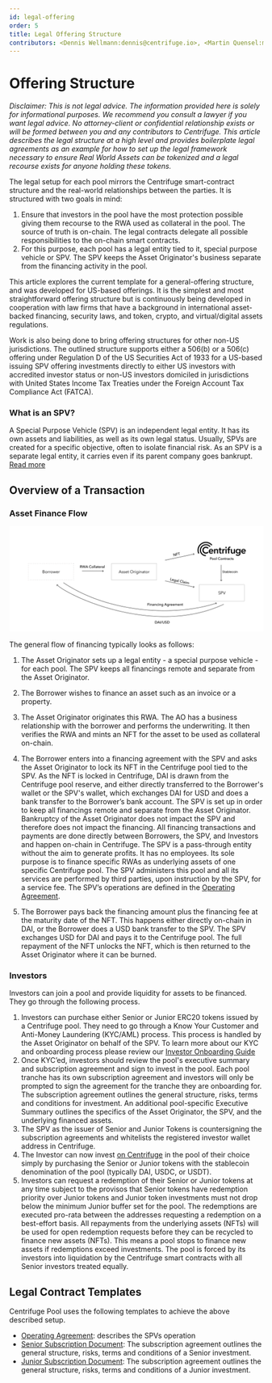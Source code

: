 ```yaml
---
id: legal-offering
order: 5
title: Legal Offering Structure
contributors: <Dennis Wellmann:dennis@centrifuge.io>, <Martin Quensel:martin@centrifuge.io>, <Jay:jay@centrifuge.io>
---
```


# Offering Structure

_Disclaimer: This is not legal advice. The information provided here is solely for informational purposes. We recommend you consult a lawyer if you want legal advice. No attorney-client or confidential relationship exists or will be formed between you and any contributors to Centrifuge.
This article describes the legal structure at a high level and provides boilerplate legal agreements as an example for how to set up the legal framework necessary to ensure Real World Assets can be tokenized and a legal recourse exists for anyone holding these tokens._

The legal setup for each pool mirrors the Centrifuge smart-contract structure and the real-world relationships between the parties. It is structured with two goals in mind:

1. Ensure that investors in the pool have the most protection possible giving them recourse to the RWA used as collateral in the pool.
   The source of truth is on-chain. The legal contracts delegate all possible responsibilities to the on-chain smart contracts.
2. For this purpose, each pool has a legal entity tied to it, special purpose vehicle or SPV. The SPV keeps the Asset Originator's business separate from the financing activity in the pool.

This article explores the current template for a general-offering structure, and was developed for US-based offerings. It is the simplest and most straightforward offering structure but is continuously being developed in cooperation with law firms that have a background in international asset-backed financing, security laws, and token, crypto, and virtual/digital assets regulations.

Work is also being done to bring offering structures for other non-US jurisdictions. The outlined structure supports either a 506(b) or a 506(c) offering under Regulation D of the US Securities Act of 1933 for a US-based issuing SPV offering investments directly to either US investors with accredited investor status or non-US investors domiciled in jurisdictions with United States Income Tax Treaties under the Foreign Account Tax Compliance Act (FATCA).

### What is an SPV?
A Special Purpose Vehicle (SPV) is an independent legal entity. It has its own assets and liabilities, as well as its own legal status. Usually, SPVs are created for a specific objective, often to isolate financial risk. As an SPV is a separate legal entity, it carries even if its parent company goes bankrupt. [Read more](https://corporatefinanceinstitute.com/resources/knowledge/strategy/special-purpose-vehicle-spv/)

## Overview of a Transaction
### Asset Finance Flow

![Asset Finance Flow](./images/legal_origination_flow.svg)

The general flow of financing typically looks as follows:

1. The Asset Originator sets up a legal entity - a special purpose vehicle - for each pool. The SPV keeps all financings remote and separate from the Asset Originator.

2. The Borrower wishes to finance an asset such as an invoice or a property.

3. The Asset Originator originates this RWA. The AO has a business relationship with the borrower and performs the underwriting. It then verifies the RWA and mints an NFT for the asset to be used as collateral on-chain.


4. The Borrower enters into a financing agreement with the SPV and asks the Asset Originator to lock its NFT in the Centrifuge pool tied to the SPV. As the NFT is locked in Centrifuge, DAI is drawn from the Centrifuge pool reserve, and either directly transferred to the Borrower's wallet or the SPV's wallet, which exchanges DAI for USD and does a bank transfer to the Borrower’s bank account. The SPV is set up in order to keep all financings remote and separate from the Asset Originator. Bankruptcy of the Asset Originator does not impact the SPV and therefore does not impact the financing. All financing transactions and payments are done directly between Borrowers, the SPV, and Investors and happen on-chain in Centrifuge. The SPV is a pass-through entity without the aim to generate profits. It has no employees. Its sole purpose is to finance specific RWAs as underlying assets of one specific Centrifuge pool. The SPV administers this pool and all its services are performed by third parties, upon instruction by the SPV, for a service fee. The SPV’s operations are defined in the [Operating Agreement](https://docs.google.com/document/d/14I8x16nRvSVgtnV6EoahZQ9GGVrdvKNbIK7tAN5gBaY).


5. The Borrower pays back the financing amount plus the financing fee at the maturity date of the NFT. This happens either directly on-chain in DAI, or the Borrower does a USD bank transfer to the SPV. The SPV exchanges USD for DAI and pays it to the Centrifuge pool. The full repayment of the NFT unlocks the NFT, which is then returned to the Asset Originator where it can be burned.


### Investors
Investors can join a pool and provide liquidity for assets to be financed. They go through the following process.

1. Investors can purchase either Senior or Junior ERC20 tokens issued by a Centrifuge pool. They need to go through a Know Your Customer and Anti-Money Laundering (KYC/AML) process. This process is handled by the Asset Originator on behalf of the SPV. To learn more about our KYC and onboarding process please review our [Investor Onboarding Guide](https://docs.centrifuge.io/use/onboarding/)
2. Once KYC’ed, investors should review the pool's executive summary and subscription agreement and sign to invest in the pool. Each pool tranche has its own subscription agreement and investors will only be prompted to sign the agreement for the tranche they are onboarding for. The subscription agreement outlines the general structure, risks, terms and conditions for investment. An additional pool-specific Executive Summary outlines the specifics of the Asset Originator, the SPV, and the underlying financed assets. 
3. The SPV as the issuer of Senior and Junior Tokens is countersigning the subscription agreements and whitelists the registered investor wallet address in Centrifuge.
4. The Investor can now invest [on Centrifuge](https://app.centrifuge.io/pools) in the pool of their choice simply by purchasing the Senior or Junior tokens with the stablecoin denomination of the pool (typically DAI, USDC, or USDT).
5. Investors can request a redemption of their Senior or Junior tokens at any time subject to the provisos that Senior tokens have redemption priority over Junior tokens and Junior token investments must not drop below the minimum Junior buffer set for the pool. The redemptions are executed pro-rata between the addresses requesting a redemption on a best-effort basis. All repayments from the underlying assets (NFTs) will be used for open redemption requests before they can be recycled to finance new assets (NFTs). This means a pool stops to finance new assets if redemptions exceed investments. The pool is forced by its investors into liquidation by the Centrifuge smart contracts with all Senior investors treated equally.



## Legal Contract Templates
Centrifuge Pool uses the following templates to achieve the above described setup.

* [Operating Agreement](https://drive.google.com/file/d/1tSdZHCT7cqjh0uKCOqgrCvA9yp7XSY4K/view?usp=sharing): describes the SPVs operation
* [Senior Subscription Document](https://drive.google.com/file/d/1GhTrd6x1OS8KzR9NErFngSZAT737tRLj): The subscription agreement outlines the general structure, risks, terms and conditions of a Senior investment.
* [Junior Subscription Document](https://drive.google.com/file/d/1hXS1jrHSedJwFlV7u2pYPIcv89DYUpk0): The subscription agreement outlines the general structure, risks, terms and conditions of a Junior investment.


